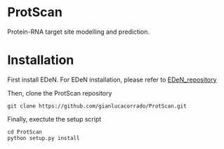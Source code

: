# ProtScan
Protein-RNA target site modelling and prediction.

Installation
============
First install EDeN. For EDeN installation, please refer to [EDeN_repository](https://github.com/fabriziocosta/EDeN)

Then, clone the ProtScan repository
```
git clone https://github.com/gianlucacorrado/ProtScan.git
```
Finally, exectute the setup script
```
cd ProtScan
python setup.py install
```
